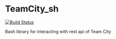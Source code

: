 # TeamCity_sh

[![Build Status](https://secure.travis-ci.org/maksimr/TeamCity_sh.svg)](http://travis-ci.org/maksimr/Teamcity_sh)

Bash library for interacting with rest api of Team City
